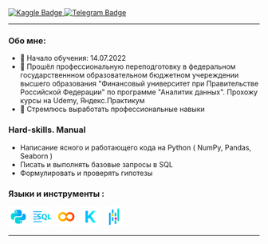 

<div id="badges">
  <a href="https://www.kaggle.com/mori22">
    <img src="https://img.shields.io/badge/Kaggle-informational?style=for-the-badge&logo=&logoColor=white" alt="Kaggle Badge"/>
  </a>
  <a href="https://t.me/Volro2">
    <img src="https://img.shields.io/badge/Telegram-informational?style=for-the-badge&logo=&logoColor=white" alt="Telegram Badge"/>
  </a>
</div>

---

### Обо мне:
* 🌄 Начало обучения: 14.07.2022
* 🌅 Прошёл профессиональную переподготовку в федеральном государственнном образовательном бюджетном учереждении высшего образования 
"Финансовый университет при Правительстве Российской Федерации" по программе "Аналитик данных". Прохожу курсы на Udemy, Яндекс.Практикум
* 🌆 Стремлюсь выработать профессиональные навыки

### Hard-skills. Manual

- Написание ясного и работающего кода на Python ( NumPy, Pandas, Seaborn )
- Писать и выполнять базовые запросы в SQL
- Формулировать и проверять гипотезы

### Языки и инструменты :

<div>
  <img src="https://github.com/o2me/icons/blob/main/Python.png" title="Python" alt="Python" width="40" height="40"/>&nbsp;
  <img src="https://github.com/o2me/icons/blob/main/sql.png" title="SQL" alt="SQL" width="40" height="40"/>&nbsp;
  <img src="https://github.com/o2me/icons/blob/main/%D1%81olaboratory.png" title="Google Colab" alt="Google Colab" width="40" height="40"/>&nbsp;
  <img src="https://github.com/o2me/icons/blob/main/Kaggle.png" title="kaggle" alt="kaggle" width="40" height="40"/>&nbsp;
  <img src="https://github.com/o2me/icons/blob/main/pandas.png" title="pandas" alt="pandas" width="40" height="40"/>&nbsp;
</div>

---

<img src="https://komarev.com/ghpvc/?username=o2me-github-username&style=flat-square&color=blue" alt=""/>
